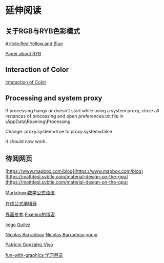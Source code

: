 # 延伸阅读

## 关于RGB与RYB色彩模式

[Article:Red,Yellow,and Blue](https://www.daveeddy.com/2014/07/01/red-yellow-and-blue/)

[Paper about RYB](https://github.com/bahamas10/ryb/raw/gh-pages/assets/ryb.pdf)

## Interaction of Color

[Interaction of Color](assets/001/Interaction_of_Color.pdf)

## Processing and system proxy
If processing hangs or doesn't start while using a system proxy, close all instances of processing and open preferences.txt file in \AppData\Roaming\Processing.

Change: proxy.system=true to proxy.system=false

It should now work.

## 待阅网页
[https://www.mapbox.com/blog](https://www.mapbox.com/blog)  
[https://mattdesl.svbtle.com/material-design-on-the-gpu](https://mattdesl.svbtle.com/material-design-on-the-gpu)

[Markdown数学公式语法](https://www.jianshu.com/p/e74eb43960a1)

[在线公式编辑器](https://latex.codecogs.com/eqneditor/editor.php)

[界面参考](https://www.pinterest.co.kr/patriciogonzv/huds/)
[Pixelero的博客](https://pixelero.wordpress.com/)

[Inigo Quilez](https://iquilezles.org/)

[Nicolas Barradeau](http://barradeau.com/blog/)    [Nicolas Barradeau youpi](https://youpi.io/)

[Patricio Gonzalez Vivo](http://patriciogonzalezvivo.com/)

[fun-with-graphics 学习目录](https://gitee.com/LightInfection/fun-with-graphics)